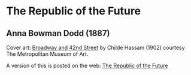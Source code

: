# The Republic of the Future
## Anna Bowman Dodd (1887)

Cover art: [Broadway and 42nd Street](https://www.metmuseum.org/art/collection/search/11029?sortBy=Relevance&amp;when=A.D.+1900-present&amp;what=Paintings&amp;ao=on&amp;ft=%22new+york%22&amp;offset=0&amp;rpp=100&amp;pos=29) by Childe Hassam (1902) courtesy The Metropolitan Museum of Art.

A version of this is posted on the web: [The Republic of the Future](https://lizadaly.com/pages/republic-of-the-future/)
